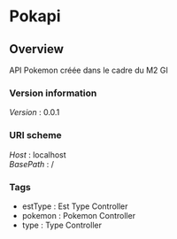 # Pokapi


<a name="overview"></a>
## Overview
API Pokemon créée dans le cadre du M2 GI


### Version information
*Version* : 0.0.1


### URI scheme
*Host* : localhost  
*BasePath* : /


### Tags

* estType : Est Type Controller
* pokemon : Pokemon Controller
* type : Type Controller



